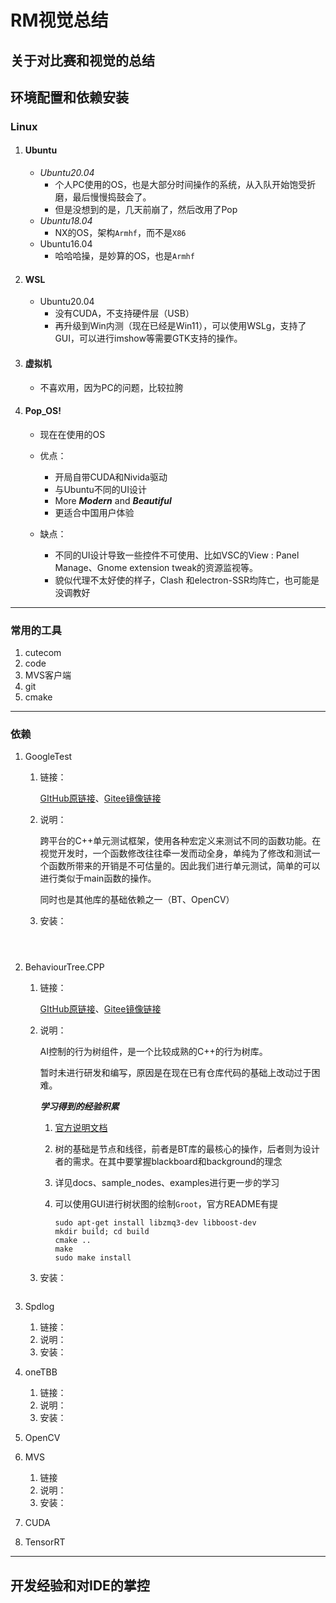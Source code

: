 # RM视觉总结

## 关于对比赛和视觉的总结

## 环境配置和依赖安装

### Linux

1. #### **Ubuntu**

   - *Ubuntu20.04*
     - 个人PC使用的OS，也是大部分时间操作的系统，从入队开始饱受折磨，最后慢慢捣鼓会了。
     - 但是没想到的是，几天前崩了，然后改用了Pop
   - *Ubuntu18.04*
     - NX的OS，架构`Armhf`，而不是`X86` 
   - Ubuntu16.04
     - 哈哈哈操，是妙算的OS，也是`Armhf`

2. #### **WSL**

   - Ubuntu20.04
     - 没有CUDA，不支持硬件层（USB）
     - 再升级到Win内测（现在已经是Win11），可以使用WSLg，支持了GUI，可以进行imshow等需要GTK支持的操作。

3. #### **虚拟机**

   - 不喜欢用，因为PC的问题，比较拉胯

4. #### **Pop_OS!**

   - 现在在使用的OS
   
   - 优点：
     - 开局自带CUDA和Nivida驱动
     - 与Ubuntu不同的UI设计
     - More ***Modern*** and ***Beautiful***
     - 更适合中国用户体验
     
   - 缺点：
     - 不同的UI设计导致一些控件不可使用、比如VSC的View : Panel Manage、Gnome extension tweak的资源监视等。
     - 貌似代理不太好使的样子，Clash 和electron-SSR均阵亡，也可能是没调教好
     

---

  

### 常用的工具

1. cutecom
2. code
3. MVS客户端
4. git
5. cmake

---



### 依赖

1. GoogleTest

   1. 链接：

      [GItHub原链接](https://github.com/google/googletest.git)、[Gitee镜像链接](https://gitee.com/c12h22o11/googletest.git)

   2. 说明：

      跨平台的C++单元测试框架，使用各种宏定义来测试不同的函数功能。在视觉开发时，一个函数修改往往牵一发而动全身，单纯为了修改和测试一个函数所带来的开销是不可估量的。因此我们进行单元测试，简单的可以进行类似于main函数的操作。

      同时也是其他库的基础依赖之一（BT、OpenCV）

   3. 安装：

      ````shell
      
   ````
      

2. BehaviourTree.CPP

   1. 链接：

      [GItHub原链接](https://github.com/BehaviorTree/BehaviorTree.CPP)、[Gitee镜像链接](https://gitee.com/c12h22o11/BehaviorTree.CPP.git)
      
   2. 说明：

      AI控制的行为树组件，是一个比较成熟的C++的行为树库。

      暂时未进行研发和编写，原因是在现在已有仓库代码的基础上改动过于困难。

      

      ***学习得到的经验积累***

      1. [官方说明文档](https://www.behaviortree.dev/)

      2. 树的基础是节点和线径，前者是BT库的最核心的操作，后者则为设计者的需求。在其中要掌握blackboard和background的理念

      3. 详见docs、sample_nodes、examples进行更一步的学习

      4. 可以使用GUI进行树状图的绘制`Groot`，官方README有提

         ````shell
         sudo apt-get install libzmq3-dev libboost-dev
         mkdir build; cd build
         cmake ..
         make
         sudo make install
         ````

   3. 安装：

      ```shell
      
      ```
      

3. Spdlog

   1. 链接：
   2. 说明：
   3. 安装：

4. oneTBB

   1. 链接：
   2. 说明：
   3. 安装：

5. OpenCV

6. MVS

   1. 链接
   2. 说明：
   3. 安装：

7. CUDA

8. TensorRT

   

---



  


## 开发经验和对IDE的掌控

